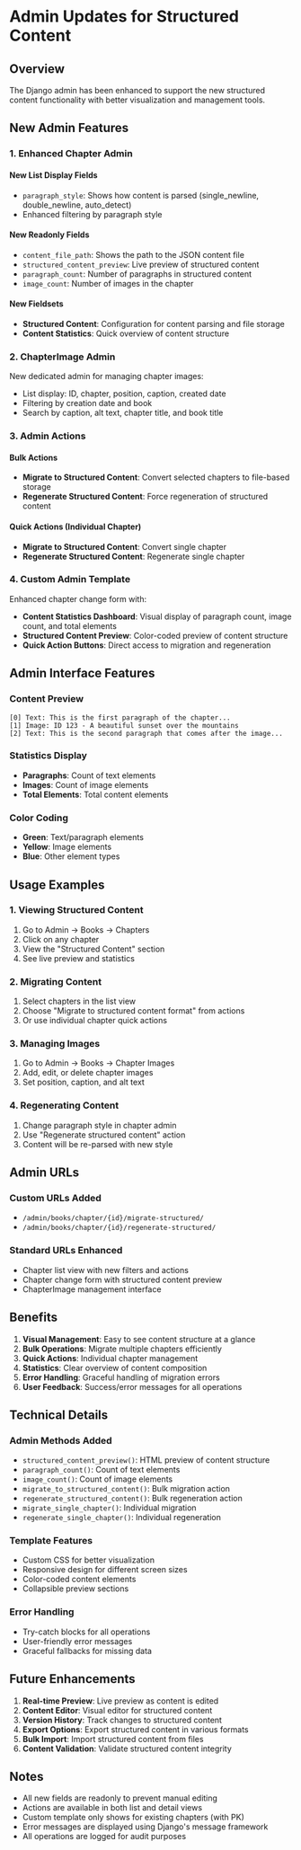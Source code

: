 # Admin Updates for Structured Content

## Overview

The Django admin has been enhanced to support the new structured content functionality with better visualization and management tools.

## New Admin Features

### 1. Enhanced Chapter Admin

#### New List Display Fields
- `paragraph_style`: Shows how content is parsed (single_newline, double_newline, auto_detect)
- Enhanced filtering by paragraph style

#### New Readonly Fields
- `content_file_path`: Shows the path to the JSON content file
- `structured_content_preview`: Live preview of structured content
- `paragraph_count`: Number of paragraphs in structured content
- `image_count`: Number of images in the chapter

#### New Fieldsets
- **Structured Content**: Configuration for content parsing and file storage
- **Content Statistics**: Quick overview of content structure

### 2. ChapterImage Admin

New dedicated admin for managing chapter images:
- List display: ID, chapter, position, caption, created date
- Filtering by creation date and book
- Search by caption, alt text, chapter title, and book title

### 3. Admin Actions

#### Bulk Actions
- **Migrate to Structured Content**: Convert selected chapters to file-based storage
- **Regenerate Structured Content**: Force regeneration of structured content

#### Quick Actions (Individual Chapter)
- **Migrate to Structured Content**: Convert single chapter
- **Regenerate Structured Content**: Regenerate single chapter

### 4. Custom Admin Template

Enhanced chapter change form with:
- **Content Statistics Dashboard**: Visual display of paragraph count, image count, and total elements
- **Structured Content Preview**: Color-coded preview of content structure
- **Quick Action Buttons**: Direct access to migration and regeneration

## Admin Interface Features

### Content Preview
```
[0] Text: This is the first paragraph of the chapter...
[1] Image: ID 123 - A beautiful sunset over the mountains
[2] Text: This is the second paragraph that comes after the image...
```

### Statistics Display
- **Paragraphs**: Count of text elements
- **Images**: Count of image elements  
- **Total Elements**: Total content elements

### Color Coding
- **Green**: Text/paragraph elements
- **Yellow**: Image elements
- **Blue**: Other element types

## Usage Examples

### 1. Viewing Structured Content
1. Go to Admin → Books → Chapters
2. Click on any chapter
3. View the "Structured Content" section
4. See live preview and statistics

### 2. Migrating Content
1. Select chapters in the list view
2. Choose "Migrate to structured content format" from actions
3. Or use individual chapter quick actions

### 3. Managing Images
1. Go to Admin → Books → Chapter Images
2. Add, edit, or delete chapter images
3. Set position, caption, and alt text

### 4. Regenerating Content
1. Change paragraph style in chapter admin
2. Use "Regenerate structured content" action
3. Content will be re-parsed with new style

## Admin URLs

### Custom URLs Added
- `/admin/books/chapter/{id}/migrate-structured/`
- `/admin/books/chapter/{id}/regenerate-structured/`

### Standard URLs Enhanced
- Chapter list view with new filters and actions
- Chapter change form with structured content preview
- ChapterImage management interface

## Benefits

1. **Visual Management**: Easy to see content structure at a glance
2. **Bulk Operations**: Migrate multiple chapters efficiently
3. **Quick Actions**: Individual chapter management
4. **Statistics**: Clear overview of content composition
5. **Error Handling**: Graceful handling of migration errors
6. **User Feedback**: Success/error messages for all operations

## Technical Details

### Admin Methods Added
- `structured_content_preview()`: HTML preview of content structure
- `paragraph_count()`: Count of text elements
- `image_count()`: Count of image elements
- `migrate_to_structured_content()`: Bulk migration action
- `regenerate_structured_content()`: Bulk regeneration action
- `migrate_single_chapter()`: Individual migration
- `regenerate_single_chapter()`: Individual regeneration

### Template Features
- Custom CSS for better visualization
- Responsive design for different screen sizes
- Color-coded content elements
- Collapsible preview sections

### Error Handling
- Try-catch blocks for all operations
- User-friendly error messages
- Graceful fallbacks for missing data

## Future Enhancements

1. **Real-time Preview**: Live preview as content is edited
2. **Content Editor**: Visual editor for structured content
3. **Version History**: Track changes to structured content
4. **Export Options**: Export structured content in various formats
5. **Bulk Import**: Import structured content from files
6. **Content Validation**: Validate structured content integrity

## Notes

- All new fields are readonly to prevent manual editing
- Actions are available in both list and detail views
- Custom template only shows for existing chapters (with PK)
- Error messages are displayed using Django's message framework
- All operations are logged for audit purposes 